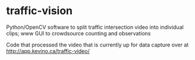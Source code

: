 # traffic-vision
Python/OpenCV software to split traffic intersection video into individual clips; www GUI to crowdsource counting and observations

Code that processed the video that is currently up for data capture over at http://app.kevino.ca/traffic-video/
